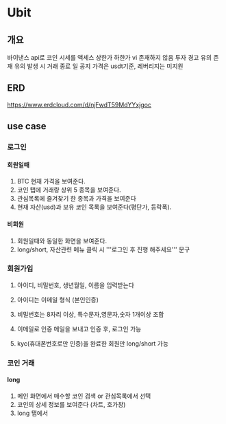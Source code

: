 # Ubit

## 개요

바이낸스 api로 코인 시세를 액세스
상한가 하한가 vi 존재하지 않음
투자 경고 유의 존재
유의 발생 시 거래 종료 일 공지
가격은 usdt기준, 레버리지는 미지원


## ERD
https://www.erdcloud.com/d/njFwdT59MdYYxjgoc



## use case

### 로그인

#### 회원일때

1. BTC 현재 가격을 보여준다.
2. 코인 탭에 거래량 상위 5 종목을 보여준다.
3. 관심목록에 즐겨찾기 한 종목과 가격을 보여준다
4. 현재 자산(usd)과 보유 코인 목록을 보여준다(평단가, 등락폭).

#### 비회원

1. 회원일때와 동일한 화면을 보여준다.
2. long/short, 자산관련 메뉴 클릭 시 '''로그인 후 진행 해주세요''' 문구


### 회원가입

1. 아이디, 비밀번호, 생년월일, 이름을 입력받는다
  1. 아이디는 이메일 형식 (본인인증)
  2. 비밀번호는 8자리 이상, 특수문자,영문자,숫자 1개이상 조합

2. 이메일로 인증 메일을 보내고 인증 후, 로그인 가능
3. kyc(휴대폰번호로만 인증)을 완료한 회원만 long/short 가능


### 코인 거래

#### long

1. 메인 화면에서 매수할 코인 검색 or 관심목록에서 선택
2. 코인의 상세 정보를 보여준다 (차트, 호가창)
3. long 탭에서 












